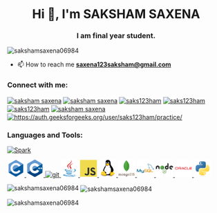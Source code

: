 <h1 align="center">Hi 👋, I'm SAKSHAM SAXENA</h1>
<h3 align="center">I am final year student.</h3>

<p align="left"> <img src="https://komarev.com/ghpvc/?username=sakshamsaxena06984&label=Profile%20views&color=0e75b6&style=flat" alt="sakshamsaxena06984" /> </p>


- 📫 How to reach me **saxena123saksham@gmail.com**



<h3 align="left">Connect with me:</h3>
<p align="left">
<a href="https://linkedin.com/in/saksham saxena" target="blank"><img align="center" src="https://raw.githubusercontent.com/rahuldkjain/github-profile-readme-generator/master/src/images/icons/Social/linked-in-alt.svg" alt="saksham saxena" height="30" width="40" /></a>
<a href="https://fb.com/saksham saxena" target="blank"><img align="center" src="https://raw.githubusercontent.com/rahuldkjain/github-profile-readme-generator/master/src/images/icons/Social/facebook.svg" alt="saksham saxena" height="30" width="40" /></a>
<a href="https://instagram.com/saks123ham" target="blank"><img align="center" src="https://raw.githubusercontent.com/rahuldkjain/github-profile-readme-generator/master/src/images/icons/Social/instagram.svg" alt="saks123ham" height="30" width="40" /></a>
<a href="https://www.hackerrank.com/saks123ham" target="blank"><img align="center" src="https://raw.githubusercontent.com/rahuldkjain/github-profile-readme-generator/master/src/images/icons/Social/hackerrank.svg" alt="saks123ham" height="30" width="40" /></a>
<a href="https://www.leetcode.com/saks123ham" target="blank"><img align="center" src="https://raw.githubusercontent.com/rahuldkjain/github-profile-readme-generator/master/src/images/icons/Social/leet-code.svg" alt="saks123ham" height="30" width="40" /></a>
<a href="https://www.hackerearth.com/saksham saxena" target="blank"><img align="center" src="https://raw.githubusercontent.com/rahuldkjain/github-profile-readme-generator/master/src/images/icons/Social/hackerearth.svg" alt="saksham saxena" height="30" width="40" /></a>
<a href="https://auth.geeksforgeeks.org/user/https://auth.geeksforgeeks.org/user/saks123ham/practice/" target="blank"><img align="center" src="https://raw.githubusercontent.com/rahuldkjain/github-profile-readme-generator/master/src/images/icons/Social/geeks-for-geeks.svg" alt="https://auth.geeksforgeeks.org/user/saks123ham/practice/" height="30" width="40" /></a>
</p>

<h3 align="left">Languages and Tools:</h3>
<p align="left"> <a href="https://www.cprogramming.com/" target="_blank"> <img src="https://raw.githubusercontent.com/devicons/devicon/master/icons/c/riginal.svg" alt="Spark" width="40" height="40"/> </a>

<p align="left"> <a href="https://www.cprogramming.com/" target="_blank"> <img src="https://raw.githubusercontent.com/devicons/devicon/master/icons/c/c-original.svg" alt="c" width="40" height="40"/> </a> <a href="https://www.w3schools.com/cpp/" target="_blank"> <img src="https://raw.githubusercontent.com/devicons/devicon/master/icons/cplusplus/cplusplus-original.svg" alt="cplusplus" width="40" height="40"/> </a> <a href="https://git-scm.com/" target="_blank"> <img src="https://www.vectorlogo.zone/logos/git-scm/git-scm-icon.svg" alt="git" width="40" height="40"/> </a> <a href="https://www.java.com" target="_blank"> <img src="https://raw.githubusercontent.com/devicons/devicon/master/icons/java/java-original.svg" alt="java" width="40" height="40"/> </a> <a href="https://developer.mozilla.org/en-US/docs/Web/JavaScript" target="_blank"> <img src="https://raw.githubusercontent.com/devicons/devicon/master/icons/javascript/javascript-original.svg" alt="javascript" width="40" height="40"/> </a> <a href="https://www.linux.org/" target="_blank"> <img src="https://raw.githubusercontent.com/devicons/devicon/master/icons/linux/linux-original.svg" alt="linux" width="40" height="40"/> </a> <a href="https://www.mongodb.com/" target="_blank"> <img src="https://raw.githubusercontent.com/devicons/devicon/master/icons/mongodb/mongodb-original-wordmark.svg" alt="mongodb" width="40" height="40"/> </a> <a href="https://www.mysql.com/" target="_blank"> <img src="https://raw.githubusercontent.com/devicons/devicon/master/icons/mysql/mysql-original-wordmark.svg" alt="mysql" width="40" height="40"/> </a> <a href="https://nodejs.org" target="_blank"> <img src="https://raw.githubusercontent.com/devicons/devicon/master/icons/nodejs/nodejs-original-wordmark.svg" alt="nodejs" width="40" height="40"/> </a> <a href="https://www.oracle.com/" target="_blank"> <img src="https://raw.githubusercontent.com/devicons/devicon/master/icons/oracle/oracle-original.svg" alt="oracle" width="40" height="40"/> </a> <a href="https://www.python.org" target="_blank"> <img src="https://raw.githubusercontent.com/devicons/devicon/master/icons/python/python-original.svg" alt="python" width="40" height="40"/> </a> </p>

<p><img align="left" src="https://github-readme-stats.vercel.app/api/top-langs?username=sakshamsaxena06984&show_icons=true&locale=en&layout=compact" alt="sakshamsaxena06984" /></p>

<p>&nbsp;<img align="center" src="https://github-readme-stats.vercel.app/api?username=sakshamsaxena06984&show_icons=true&locale=en" alt="sakshamsaxena06984" /></p>

<p><img align="center" src="https://github-readme-streak-stats.herokuapp.com/?user=sakshamsaxena06984&" alt="sakshamsaxena06984" /></p>
